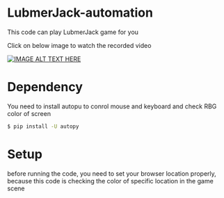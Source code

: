 # LubmerJack-automation

This code can play LubmerJack game for you

Click on below image to watch the recorded video

[![IMAGE ALT TEXT HERE](https://img.youtube.com/vi/A9mZVdYDYr8/0.jpg)](https://www.youtube.com/watch?v=A9mZVdYDYr8&feature=youtu.be)


# Dependency
You need to install autopu to conrol mouse and keyboard and check RBG color of screen
```sh
$ pip install -U autopy
```

# Setup
before running the code, you need to set your browser location properly, because this code is checking the color of specific location in the game scene
